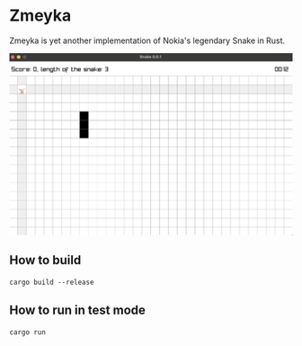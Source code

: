 # Zmeyka
Zmeyka is yet another implementation of Nokia's legendary Snake in Rust.

![alt text](media.png "Zmeyka 0.0.1")

## How to build
`cargo build --release`

## How to run in test mode
`cargo run`

